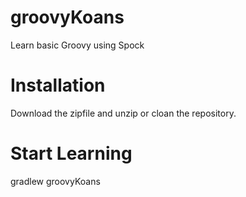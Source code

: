 groovyKoans
===========

Learn basic Groovy using Spock

# Installation

Download the zipfile and unzip or cloan the repository.

# Start Learning

gradlew groovyKoans